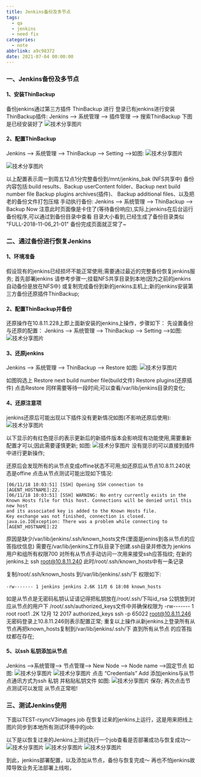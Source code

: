 ```yaml
---
title: Jenkins备份及多节点
tags:
  - qa
  - jenkins
  - need fix
categories:
  - note
abbrlink: a9c98372
date: 2021-07-04 00:00:00
---
```


### 一、Jenkins备份及多节点

#### 1、安装ThinBackup

备份jenkins通过第三方插件 ThinBackup 进行
登录已有jenkins进行安装ThinBackup插件:
Jenkins --> 系统管理 --> 插件管理 --> 搜索ThinBackup 下图是已经安装好了
![技术分享图片](img/e9d8d7911df20041fde1706cad1fb781.png)

#### 2、配置ThinBackup

Jenkins --> 系统管理 --> ThinBackup --> Setting -->如图:
![技术分享图片](img/e1290a1ee9fce8850c06baa10a18b4ae.png)

![技术分享图片](img/97c5f6f5d423220cbb4355dd6762d7e2.png)

以上配置表示周一到周五12点1分完整备份到/mnt/jenkins_bak (NFS共享中)
备份内容包括:build results、Backup userContent folder、Backup next build number file
Backup plugins archives(插件)、 Backup additional files、以及把老的备份文件打包压缩
手动执行备份:
Jenkins --> 系统管理 --> ThinBackup --> Backup Now
注意此时页面像是卡住了(等待备份响应),实际上jenkins在后台运行备份程序,可以通过到备份目录中查看
目录大小看到,已经生成了备份目录类似 "FULL-2018-11-06_21-01"
备份完成页面就正常了~

<!--more-->
### 二、通过备份进行恢复Jenkins

#### 1、环境准备

假设现有的jenkins已经损坏不能正常使用;需要通过最近的完整备份恢复jenkins服务;
首先部署jenkins 请参考步骤一;挂载NFS共享目录到本地(因为之前的jenkins自动备份是放在NFS中)
或复制完成备份到新的jenkins主机上;新的jenkins安装第三方备份还原插件ThinBackup;

#### 2、配置ThinBackup并备份

还原操作在10.8.11.228上即上面新安装的jenkins上操作，步骤如下：
先设置备份与还原的配置：
Jenkins --> 系统管理 --> ThinBackup --> Setting -->如图:
![技术分享图片](img/ba4a862f433c9cd0138d42b7bc894b2d.png)

#### 3、还原jenkins

Jenkins --> 系统管理 --> ThinBackup --> Restore 如图:
![技术分享图片](img/8d1967a078895f9208df54fa6a606903.png)

如图钩选上
Restore next build number file(build文件)
Restore plugins(还原插件)
点击Restore 同样需要等待一段时间;可以查看/var/lib/jenkins目录的变化;

#### 4、还原注意项

jenkins还原后可能出现以下插件没有更新情况如图(不影响还原后使用):
![技术分享图片](img/a9d8e6ae7c5ee0f0c7f449fdb52c1bb8.png)

以下显示的有红色提示的表示更新后的新插件版本会影响现有功能使用,需要重新配置才可以;因此需要谨慎更新;
如图:
![技术分享图片](img/0f3a80c1925fde2d51ab7a080ad2fef2.png)
没有提示的可以直接到插件中进行更新操作;

还原后会发现所有的从节点变成offine状态不可用;如还原后从节点10.8.11.240状态是offine
点击从节点测试可能出现如下情况:

```
[06/11/18 10:03:51] [SSH] Opening SSH connection to [AGENT_HOSTNAME]:22.
[06/11/18 10:03:51] [SSH] WARNING: No entry currently exists in the Known Hosts file for this host. Connections will be denied until this new host
and its associated key is added to the Known Hosts file.
Key exchange was not finished, connection is closed.
java.io.IOException: There was a problem while connecting to [AGENT_HOSTNAME]:22
```

原因是缺少/var/lib/jenkins/.ssh/known_hosts文件(里面是jenins到各从节点的应答指纹信息)
需要在/var/lib/jenkins工作队目录下创建.ssh目录并修改为
jenkins用户和组所有权限700 对所有从节点手动访问一次用来接受ssh应答指纹;
在新的jenkins上 ssh root@10.8.11.240 此时/root/.ssh/known_hosts中有一条记录

复制/root/.ssh/known_hosts 到/var/lib/jenkins/.ssh/下
权限如下:

```text
-rw------- 1 jenkins jenkins 2.6K 11月 6 18:08 known_hosts
```

如是从节点是无密码私钥认证请记得把私钥放在/root/.ssh/下叫id_rsa 公钥放到对应从节点的用户下
/root/.ssh/authorized_keys文件中并确保权限为
-rw------- 1 root root1 .2K 12月 12 2017 authorized_keys
ssh -p 65022 root@10.8.11.246 无密码登录上10.8.11.246则表示配置正常;
重复以上操作从新jenkins上登录所有从节点再把known_hosts复制到/var/lib/jenkins/.ssh/下 直到所有从节点
的应答指纹都在存在;

#### 5、以ssh 私钥添加从节点

Jenkins -->系统管理--> 节点管理--> New Node --> Node name -->固定节点 如图:
![技术分享图片](img/a528b77d2b3c93f28e7e0625d6e8e788.png)
![技术分享图片](img/d73fc1637e30f9c3c6ce01bc109f28f2.png)
点击 “Credentials” Add 添加jenkins与从节点通讯方式为ssh 私钥 并粘贴私钥文件
如图:
![技术分享图片](img/77ae54a60149680f0dfa66f6d6135e92.png)
保存;
再次点击节点测试可以发现 从节点正常啦!

### 三、测试Jenkins使用

下面以TEST-rsyncV3images job 在恢复过来的jenkins上运行，这是用来把线上图片同步到本地所有测试环境中的job:

以下是以恢复过来的Jenkins上测试执行一个job查看是否部署成功与恢复成功～
![技术分享图片](img/42c5580de52437060fd1412ce4ae3f4c.png)
![技术分享图片](img/233d78245277db9cc5da99d025fc75a1.png)
![技术分享图片](img/bda7ea78667b1853aa38b00b67e7311b.png)

到此，jenkins部署配置，以及添加从节点，备份与恢复完成～ 再也不怕jenkins故障导致业务无法部署上线啦，

